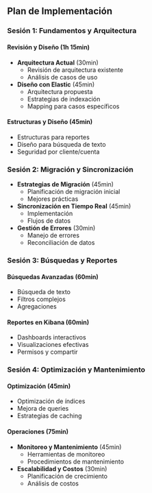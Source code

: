 ## Plan de Implementación

### Sesión 1: Fundamentos y Arquitectura

#### Revisión y Diseño (1h 15min)
- **Arquitectura Actual** (30min)
  - Revisión de arquitectura existente
  - Análisis de casos de uso
- **Diseño con Elastic** (45min)
  - Arquitectura propuesta
  - Estrategias de indexación
  - Mapping para casos específicos

#### Estructuras y Diseño (45min)
- Estructuras para reportes
- Diseño para búsqueda de texto
- Seguridad por cliente/cuenta

### Sesión 2: Migración y Sincronización

- **Estrategias de Migración** (45min)
  - Planificación de migración inicial
  - Mejores prácticas
- **Sincronización en Tiempo Real** (45min)
  - Implementación
  - Flujos de datos
- **Gestión de Errores** (30min)
  - Manejo de errores
  - Reconciliación de datos

### Sesión 3: Búsquedas y Reportes

#### Búsquedas Avanzadas (60min)
- Búsqueda de texto
- Filtros complejos
- Agregaciones

#### Reportes en Kibana (60min)
- Dashboards interactivos
- Visualizaciones efectivas
- Permisos y compartir

### Sesión 4: Optimización y Mantenimiento

#### Optimización (45min)
- Optimización de índices
- Mejora de queries
- Estrategias de caching

#### Operaciones (75min)
- **Monitoreo y Mantenimiento** (45min)
  - Herramientas de monitoreo
  - Procedimientos de mantenimiento
- **Escalabilidad y Costos** (30min)
  - Planificación de crecimiento
  - Análisis de costos